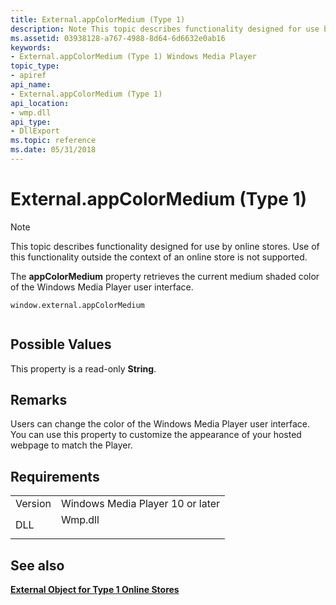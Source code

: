 ```yaml
---
title: External.appColorMedium (Type 1)
description: Note This topic describes functionality designed for use by online stores. | External.appColorMedium (Type 1)
ms.assetid: 03938128-a767-4988-8d64-6d6632e0ab16
keywords:
- External.appColorMedium (Type 1) Windows Media Player
topic_type:
- apiref
api_name:
- External.appColorMedium (Type 1)
api_location:
- wmp.dll
api_type:
- DllExport
ms.topic: reference
ms.date: 05/31/2018
---
```


# External.appColorMedium (Type 1)

> [!Note]  
> This topic describes functionality designed for use by online stores. Use of this functionality outside the context of an online store is not supported.

 

The **appColorMedium** property retrieves the current medium shaded color of the Windows Media Player user interface.

``` syntax
window.external.appColorMedium
      
```

## Possible Values

This property is a read-only **String**.

## Remarks

Users can change the color of the Windows Media Player user interface. You can use this property to customize the appearance of your hosted webpage to match the Player.

## Requirements



|                    |                                                                                    |
|--------------------|------------------------------------------------------------------------------------|
| Version<br/> | Windows Media Player 10 or later<br/>                                        |
| DLL<br/>     | <dl> <dt>Wmp.dll</dt> </dl> |



## See also

<dl> <dt>

[**External Object for Type 1 Online Stores**](external-object-for-type-1-online-stores.md)
</dt> </dl>

 

 






